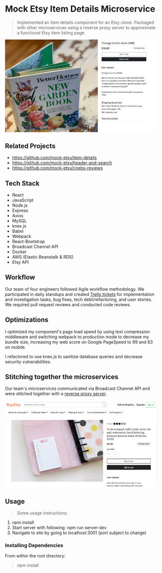 # Mock Etsy Item Details Microservice

> Implemented an item details component for an Etsy clone. Packaged with other microservices using a reverse proxy server to approximate a functional Etsy item listing page.

![](ScreenShot1.png)

## Related Projects

- https://github.com/mock-etsy/item-details
- https://github.com/mock-etsy/header-and-search
- https://github.com/mock-etsy/cnebs-reviews

## Tech Stack

- React
- JavaScript
- Node.js
- Express
- Axios
- MySQL
- knex.js
- Babel
- Webpack
- React-Bootstrap
- Broadcast Channel API
- Docker
- AWS (Elastic Beanstalk & RDS)
- Etsy API

## Workflow
Our team of four engineers followed Agile workflow methodology. We participated in daily standups and created [Trello tickets](https://trello.com/b/uxhI4yLW/mock-etsy) for implementation and investigation tasks, bug fixes, tech debt/refactoring, and user stories. We required pull request reviews and conducted code reviews.

## Optimizations
I optimized my component's page load speed by using text compression middleware and switching webpack to production mode to decrease my bundle size, increasing my web score on Google PageSpeed to 99 and 83 on mobile.

I refactored to use knex.js to sanitize database queries and decrease security vulnerabilities.

## Stitching together the microservices

Our team's microservices communicated via Broadcast Channel API and were stitched together with a [reverse proxy server](https://github.com/mock-etsy/brooke-proxy).

![](ScreenShot2.png)

## Usage

> Some usage instructions:
1. npm install
2. Start server with following: npm run server-dev
3. Navigate to site by going to localhost:3001 (port subject to change)

### Installing Dependencies

From within the root directory:

> npm install

